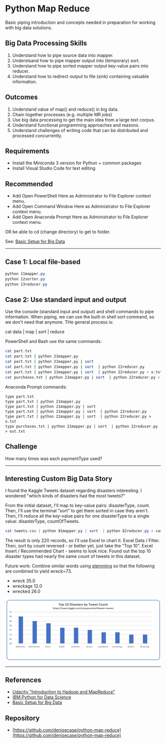 # Python Map Reduce

Basic piping introduction and concepts needed in preparation for working with big data solutions.

## Big Data Processing Skills

1. Understand how to pipe source data into mapper.
2. Understsand how to pipe mapper output into (temporary) sort.
3. Understand how to pipe sorted mapper output key-value pairs into reducer.
4. Understand how to redirect output to file (sink) containing valuable information. 

## Outcomes

1. Understand value of map() and reduce() in big data. 
2. Chain together processes (e.g. multiple MR jobs)
3. Use big data processing to get the main idea from a large text corpus.
4. Understand functional programming approaches and reasons. 
5. Understand challenges of writing code that can be distributed and processed concurrently. 

## Requirements

- Install the Miniconda 3 version for Python + common packages
- Install Visual Studio Code for text editing

## Recommended 

- Add Open PowerShell Here as Administrator to File Explorer context menu.
- Add Open Command Window Here as Administrator to File Explorer context menu.
- Add Open Anaconda Prompt Here as Administrator to File Explorer context menu.

OR be able to cd (change directory) to get to folder. 

See: [Basic Setup for Big Data](https://github.com/denisecase/basic-setup-for-bigdata)

-----

## Case 1:  Local file-based

```PowerShell
python 11mapper.py
python 12sorter.py
python 13reducer.py
```

## Case 2:  Use standard input and output

Use the console (standard input and output) and shell commands to pipe information.  When piping, we can use the built-in shell sort command, so we don't need that anymore. THe general process is:

cat data | map | sort | reduce

PowerShell and Bash use the same commands:

```Bash
cat part.txt
cat part.txt | python 21mapper.py
cat part.txt | python 21mapper.py | sort
cat part.txt | python 21mapper.py | sort  | python 22reducer.py
cat part.txt | python 21mapper.py | sort  | python 22reducer.py > o.txt
cat purchases.txt | python 21mapper.py | sort  | python 22reducer.py > out.txt

```

Anaconda Prompt commands:

```
type part.txt
type part.txt | python 21mapper.py
type part.txt | python 21mapper.py | sort
type part.txt | python 21mapper.py | sort  | python 22reducer.py
type part.txt | python 21mapper.py | sort  | python 22reducer.py > o.txt
type purchases.txt | python 21mapper.py | sort  | python 22reducer.py > out.txt

```

## Challenge

How many times was each paymentType used?

-----

## Interesting Custom Big Data Story

I found the Kaggle Tweets dataset regarding disasters interesting. 
I wondered "which kinds of disasters had the most tweets?"

From the initial dataset, I'll map to key-value pairs: disasterType, count. 
Then, I'll use the terminal "sort" to get them sorted in case they aren't. 
Then, I'll reduce all the key-value pairs for one disasterType to a single value: disasterType, countOfTweets. 

```PowerShell
cat tweets.csv | python 81mapper.py | sort  | python 82reducer.py > case-out.txt

```

The result is only 220 records, so I'll use Excel to chart it. 
Excel Data / Filter.  Then, sort by count reversed - or better yet, just take the "Top 10". 
Excel Insert / Recommended Chart - seems to look nice. Found out the top 10 disaster types had nearly the same count of tweets in this dataset. 

Future work: Combine similar words using [stemming](https://machinelearningknowledge.ai/beginners-guide-to-stemming-in-python-nltk/) so that the following are combined to yield wreck=73. 

- wreck  	 35.0
- wreckage 12.0
- wrecked  26.0

![Initial Disaster Tweets Chart](DisasterTypesWithGreatestCountOfTweets.PNG)

-----

## References

- [Udacity "Introduction to Hadoop and MapReduce"](https://classroom.udacity.com/courses/ud617/)
- [IBM Python for Data Science](https://cognitiveclass.ai/courses/python-for-data-science)
- [Basic Setup for Big Data](https://github.com/denisecase/basic-setup-for-bigdata)

## Repository

- [https://github.com/denisecase/python-map-reduce](https://github.com/denisecase/python-map-reduce)
